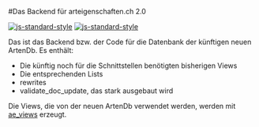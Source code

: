 #Das Backend für arteigenschaften.ch 2.0

[![js-standard-style](https://img.shields.io/badge/code%20style-standard-brightgreen.svg)](https://github.com/feross/standard)
[![js-standard-style](https://img.shields.io/badge/license-ISC-brightgreen.svg)](https://github.com/FNSKtZH/artendb/blob/master/License.md)

Das ist das Backend bzw. der Code für die Datenbank der künftigen neuen ArtenDb.
Es enthält:

* Die künftig noch für die Schnittstellen benötigten bisherigen Views
* Die entsprechenden Lists
* rewrites
* validate_doc_update, das stark ausgebaut wird

Die Views, die von der neuen ArtenDb verwendet werden, werden mit [ae_views](https://github.com/barbalex/ae_views) erzeugt.
